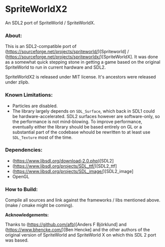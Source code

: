 # SpriteWorldX2
An SDL2 port of SpriteWorld / SpriteWorldX.

### About:

This is an SDL2-compatible port of (https://sourceforge.net/projects/spriteworld/)[Spriteworld] / (https://sourceforge.net/projects/spriteworldx/)[SpriteWorldX]. It was done as a somewhat quick stepping stone in getting a game based on the original SpriteWorld to run in current hardware and SDL2.

SpriteWorldX2 is released under MIT license. It's ancestors were released under zlipb.

### Known Limitations:

* Particles are disabled.
* The library largely depends on `SDL_Surface`, which back in SDL1 could be hardware-accelerated. SDL2 surfaces however are software-only, so the performance is not mind-blowing. To improve performance, eventually either the library should be based entirely on GL or a substantial part of the codebase whould be rewritten to at least use `SDL_Texture` most of the time.

### Dependencies:

* (https://www.libsdl.org/download-2.0.php)[SDL2]
* (https://www.libsdl.org/projects/SDL_ttf/)[SDL2_ttf]
* (https://www.libsdl.org/projects/SDL_image/)[SDL2_image]
* OpenGL

### How to Build:
Compile all sources and link against the frameworks / libs mentioned above. (make / cmake might be coming).

**Acknowledgements:**

Thanks to (https://github.com/afb)[Anders F Björklund] and (https://www.bhencke.com/)[Ben Hencke] and the other authors of the original version of SpriteWorld and SpriteWorld X on which this SDL 2 port was based.
